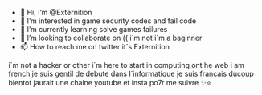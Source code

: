 - 👋 Hi, I’m @Externition
- 👀 I’m interested in game security codes and fail code 
- 🌱 I’m currently learning solve games failures 
- 💞️ I’m looking to collaborate on (( i´m not i´m a baginner 
- 📫 How to reach me on twitter it´s Externition 

<!---
Externition/Externition is a ✨ special ✨ repository because its `README.md` (this file) appears on your GitHub profile.
You can click the Preview link to take a look at your changes.
--->


i´m not a hacker or other i´m here to start in computing ont he web 
i am french 
je suis gentil de debute dans l´informatique je suis francais ducoup bientot jaurait une chaine youtube et insta po7r me suivre ✨⭐️
